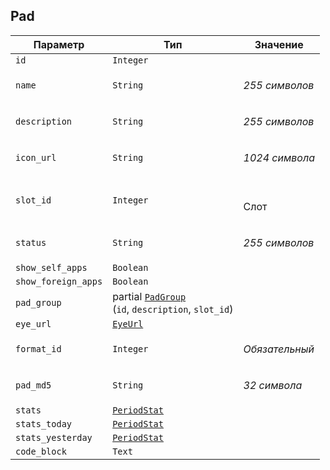 
## Pad


<table>
    <thead>
        <tr><th>Параметр</th><th>Тип</th><th>Значение</th></tr>
    </thead>
    <tbody>
        <tr>
            <td><code>id</code></td>
            <td><code>Integer</code></td>
            <td></td>
        </tr><tr>
            <td><code>name</code></td>
            <td><code>String</code></td>
            <td><p><em>255 символов</em> </p></td>
        </tr><tr>
            <td><code>description</code></td>
            <td><code>String</code></td>
            <td><p><em>255 символов</em> </p></td>
        </tr><tr>
            <td><code>icon_url</code></td>
            <td><code>String</code></td>
            <td><p><em>1024 символа</em> </p></td>
        </tr><tr>
            <td><code>slot_id</code></td>
            <td><code>Integer</code></td>
            <td><p><br />Слот</p></td>
        </tr><tr>
            <td><code>status</code></td>
            <td><code>String</code></td>
            <td><p><em>255 символов</em> </p></td>
        </tr><tr>
            <td><code>show_self_apps</code></td>
            <td><code>Boolean</code></td>
            <td></td>
        </tr><tr>
            <td><code>show_foreign_apps</code></td>
            <td><code>Boolean</code></td>
            <td></td>
        </tr><tr>
            <td><code>pad_group</code></td>
            <td>partial <a href="padgroup.md"><code>PadGroup</code></a><br />
(<code>id</code>, <code>description</code>, <code>slot_id</code>)
</td>
            <td></td>
        </tr><tr>
            <td><code>eye_url</code></td>
            <td><a href="eyeurl.md"><code>EyeUrl</code></a></td>
            <td></td>
        </tr><tr>
            <td><code>format_id</code></td>
            <td><code>Integer</code></td>
            <td><p><em>Обязательный</em> </p></td>
        </tr><tr>
            <td><code>pad_md5</code></td>
            <td><code>String</code></td>
            <td><p><em>32 символа</em> </p></td>
        </tr><tr>
            <td><code>stats</code></td>
            <td><a href="periodstat.md"><code>PeriodStat</code></a></td>
            <td></td>
        </tr><tr>
            <td><code>stats_today</code></td>
            <td><a href="periodstat.md"><code>PeriodStat</code></a></td>
            <td></td>
        </tr><tr>
            <td><code>stats_yesterday</code></td>
            <td><a href="periodstat.md"><code>PeriodStat</code></a></td>
            <td></td>
        </tr><tr>
            <td><code>code_block</code></td>
            <td><code>Text</code></td>
            <td></td>
        </tr>
    </tbody>
</table>